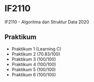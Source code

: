 # IF2110
IF2110 - Algoritma dan Struktur Data 2020

## Praktikum
- Praktikum 1 (Learning C)
- Praktikum 2 (70.83/100)
- Praktikum 3 (100/100)
- Praktikum 4 (100/100)
- Praktikum 5 (100/100)
- Praktikum 6 (100/100)
